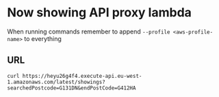 # Now showing API proxy lambda

When running commands remember to append `--profile <aws-profile-name>` to everything

## URL

`curl https://heyu26g4f4.execute-api.eu-west-1.amazonaws.com/latest/showings?searchedPostcode=G131DN&endPostCode=G412HA`